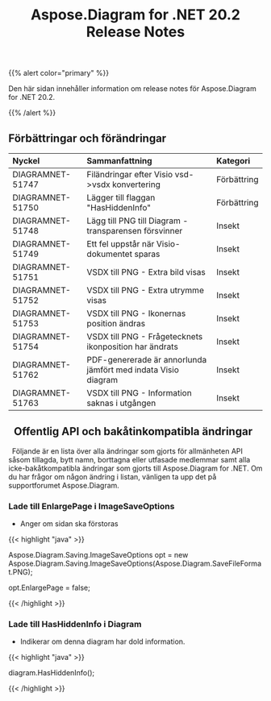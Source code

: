﻿---
title: Aspose.Diagram for .NET 20.2 Release Notes
type: docs
weight: 60
url: /sv/net/aspose-diagram-for-net-20-2-release-notes/
---
{{% alert color="primary" %}} 

Den här sidan innehåller information om release notes för Aspose.Diagram for .NET 20.2.

{{% /alert %}} 
## **Förbättringar och förändringar**

|**Nyckel**|**Sammanfattning**|**Kategori**|
|:- |:- |:- |
|DIAGRAMNET-51747|Filändringar efter Visio vsd->vsdx konvertering|Förbättring|
|DIAGRAMNET-51750|Lägger till flaggan "HasHiddenInfo"|Förbättring|
|DIAGRAMNET-51748|Lägg till PNG till Diagram - transparensen försvinner|Insekt|
|DIAGRAMNET-51749|Ett fel uppstår när Visio-dokumentet sparas|Insekt|
|DIAGRAMNET-51751|VSDX till PNG - Extra bild visas|Insekt|
|DIAGRAMNET-51752|VSDX till PNG - Extra utrymme visas|Insekt|
|DIAGRAMNET-51753|VSDX till PNG - Ikonernas position ändras|Insekt|
|DIAGRAMNET-51754|VSDX till PNG - Frågetecknets ikonposition har ändrats|Insekt|
|DIAGRAMNET-51762|PDF-genererade är annorlunda jämfört med indata Visio diagram|Insekt|
|DIAGRAMNET-51763|VSDX till PNG - Information saknas i utgången|Insekt|
## ` `**Offentlig API och bakåtinkompatibla ändringar**
` `Följande är en lista över alla ändringar som gjorts för allmänheten API såsom tillagda, bytt namn, borttagna eller utfasade medlemmar samt alla icke-bakåtkompatibla ändringar som gjorts till Aspose.Diagram for .NET. Om du har frågor om någon ändring i listan, vänligen ta upp det på supportforumet Aspose.Diagram.
### **Lade till EnlargePage i ImageSaveOptions**
- Anger om sidan ska förstoras

{{< highlight "java" >}}

 Aspose.Diagram.Saving.ImageSaveOptions opt = new Aspose.Diagram.Saving.ImageSaveOptions(Aspose.Diagram.SaveFileFormat.PNG);

opt.EnlargePage = false;

{{< /highlight >}}
### **Lade till HasHiddenInfo i Diagram**
- Indikerar om denna diagram har dold information.



{{< highlight "java" >}}

 diagram.HasHiddenInfo();

{{< /highlight >}}




